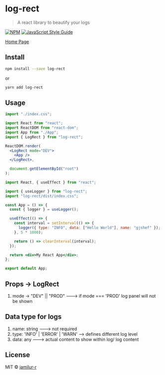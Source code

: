 # log-rect

> A react library to beautify your logs

[![NPM](https://img.shields.io/npm/v/log-rect.svg)](https://www.npmjs.com/package/log-rect) [![JavaScript Style Guide](https://img.shields.io/badge/code_style-standard-brightgreen.svg)](https://standardjs.com)

[Home Page](https://jamilur-r.github.io/log-rect/)

## Install

```bash
npm install --save log-rect
```

or

```bash
yarn add log-rect
```

## Usage

```jsx
import "./index.css";

import React from "react";
import ReactDOM from "react-dom";
import App from "./App";
import { LogRect } from "log-rect";

ReactDOM.render(
  <LogRect mode="DEV">
    <App />
  </LogRect>,

  document.getElementById("root")
);
```

```jsx
import React, { useEffect } from "react";

import { useLogger } from "log-rect";
import "log-rect/dist/index.css";

const App = () => {
  const { logger } = useLogger();

  useEffect(() => {
    const interval = setInterval(() => {
      logger({ type: "INFO", data: ["Hello World"], name: "gjshef" });
    }, 5 * 1000);

    return () => clearInterval(interval);
  });

  return <div>My React App</div>;
};

export default App;
```

## Props -> LogRect

1. mode -> "DEV" || "PROD" ---> if mode === 'PROD' log panel will not be shown

## Data type for logs

1. name: string ---> not required
2. type: 'INFO' | 'ERROR' | 'WARN' --> defines different log level
3. data: any ---> actual content to show within log/ log content

## License

MIT © [jamilur-r](https://github.com/jamilur-r)
